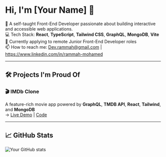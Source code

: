 # Hi, I'm [Your Name] 👋

🎯 A self-taught Front-End Developer passionate about building interactive and accessible web applications.  
💻 Tech Stack: **React**, **TypeScript**, **Tailwind CSS**, **GraphQL**, **MongoDB**, **Vite**  
🚀 Currently applying to remote Junior Front-End Developer roles  
📫 How to reach me: Dev.rammah@gmail.com | https://www.linkedin.com/in/rammah-mohamed

---

## 🛠 Projects I'm Proud Of

### 🎬 IMDb Clone  
A feature-rich movie app powered by **GraphQL**, **TMDB API**, **React**, **Tailwind**, and **MongoDB**  
→ [Live Demo](https://imdb-clone-eta-three.vercel.app/) | [Code](https://github.com/Rammah-mohamed/IMDB-Clone)

---

## 📈 GitHub Stats

![Your GitHub stats](https://github-readme-stats.vercel.app/api?username=Rammah-Mohamed&show_icons=true&theme=radical)
